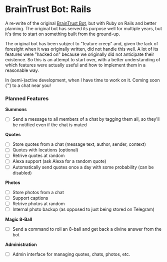 # BrainTrust Bot: Rails

A re-write of the original [BrainTrust Bot](https://github.com/terabyte128/braintrust-bot), but with Ruby on Rails and better planning. 
The original bot has served its purpose well for multiple years, but it's time to start on something built from the ground-up. 

The original bot has been subject to "feature creep" and, given the lack of foresight when it was originally written, did not handle this well. 
A lot of its features were "hacked on" because we originally did not anticipate their existence. So this is an attempt to start over, with a 
better understanding of which features were actually useful and how to implement them in a reasonable way.


In (semi-)active development, when I have time to work on it. Coming soon (™) to a chat near you!

### Planned Features

**Summons**

- [ ] Send a message to all members of a chat by tagging them all, so they'll be notified even if the chat is muted

**Quotes**

- [ ] Store quotes from a chat (message text, author, sender, context)
- [ ] Quotes with locations (optional)
- [ ] Retrive quotes at random
- [ ] Alexa support (ask Alexa for a random quote)
- [ ] Automatically send quotes once a day with some probability (can be disabled)

**Photos**

- [ ] Store photos from a chat
- [ ] Support captions
- [ ] Retrive photos at random
- [ ] Internal photo backup (as opposed to just being stored on Telegram)

**Magic 8-Ball**

- [ ] Send a command to roll an 8-ball and get back a divine answer from the bot

**Administration**

- [ ] Admin interface for managing quotes, chats, photos, etc.